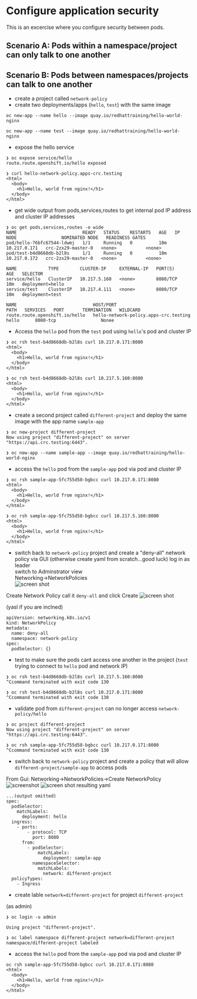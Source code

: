 # Configure application security

This is an excercise where you configure security between pods.  

## Scenario A: Pods within a namespace/project can only talk to one another 
## Scenario B: Pods between namespaces/projects can talk to one another  

- create a project called `network-policy` 
- create two deployments/apps (`hello`, `test`) with the same image
```
oc new-app --name hello --image quay.io/redhattraining/hello-world-nginx  

oc new-app --name test --image quay.io/redhattraining/hello-world-nginx

```
- expose the hello service
```
❯ oc expose service/hello   
route.route.openshift.io/hello exposed

❯ curl hello-network-policy.apps-crc.testing                                    
<html>
  <body>
    <h1>Hello, world from nginx!</h1>
  </body>
</html>
```

- get wide output from pods,services,routes to get internal pod IP address and cluster IP addresses
```
❯ oc get pods,services,routes -o wide             
NAME                         READY   STATUS    RESTARTS   AGE   IP             NODE                 NOMINATED NODE   READINESS GATES
pod/hello-76bfc67544-ldwmj   1/1     Running   0          10m   10.217.0.171   crc-2zx29-master-0   <none>           <none>
pod/test-b4d8668db-b2l8s     1/1     Running   0          10m   10.217.0.172   crc-2zx29-master-0   <none>           <none>

NAME            TYPE        CLUSTER-IP     EXTERNAL-IP   PORT(S)    AGE   SELECTOR
service/hello   ClusterIP   10.217.5.160   <none>        8080/TCP   10m   deployment=hello
service/test    ClusterIP   10.217.4.111   <none>        8080/TCP   10m   deployment=test

NAME                             HOST/PORT                               PATH   SERVICES   PORT       TERMINATION   WILDCARD
route.route.openshift.io/hello   hello-network-policy.apps-crc.testing          hello      8080-tcp                 Nonee
```

- Access the `hello` pod from the `test` pod using `hello`'s pod and cluster IP
```
❯ oc rsh test-b4d8668db-b2l8s curl 10.217.0.171:8080
<html>
  <body>
    <h1>Hello, world from nginx!</h1>
  </body>
</html>

❯ oc rsh test-b4d8668db-b2l8s curl 10.217.5.160:8080
<html>
  <body>
    <h1>Hello, world from nginx!</h1>
  </body>
</html>
```
  
- create a second project called `different-project` and deploy the same image with the app name `sample-app`

```
❯ oc new-project different-project                                       
Now using project "different-project" on server "https://api.crc.testing:6443".

❯ oc new-app --name sample-app --image quay.io/redhattraining/hello-world-nginx
```
- access the `hello` pod from the `sample-app` pod via pod and cluster IP
```
❯ oc rsh sample-app-5fc755d58-bgbcc curl 10.217.0.171:8080                     
<html>
  <body>
    <h1>Hello, world from nginx!</h1>
  </body>
</html>

❯ oc rsh sample-app-5fc755d58-bgbcc curl 10.217.5.160:8080
<html>
  <body>
    <h1>Hello, world from nginx!</h1>
  </body>
</html>
```

- switch back to `network-policy` project and create a "deny-all" network policy
via GUI  (otherwise create yaml from scratch...good luck)
log in as leader  
switch to Adminstrator view  
Networking->NetworkPolicies  
![screen shot](/img/image1.png) 

Create Network Policy
call it `deny-all` and click Create
![screen shot](/img/image2.png)

(yasl if you are inclned)
```
apiVersion: networking.k8s.io/v1
kind: NetworkPolicy
metadata:
  name: deny-all
  namespace: network-policy
spec:
  podSelector: {}
```
- test to make sure the pods cant access one another in the project (`test` trying to connect to `hello` pod and network IP)
```
❯ oc rsh test-b4d8668db-b2l8s curl 10.217.5.160:8080
^Ccommand terminated with exit code 130

❯ oc rsh test-b4d8668db-b2l8s curl 10.217.0.171:8080
^Ccommand terminated with exit code 130
```
- validate pod from `different-project` can no longer access `network-policy/hello`
```
❯ oc project different-project                                                 
Now using project "different-project" on server "https://api.crc.testing:6443".

❯ oc rsh sample-app-5fc755d58-bgbcc curl 10.217.0.171:8080                     
^Ccommand terminated with exit code 130
```

- switch back to `network-policy` project and create a policy that will allow `different-project/sample-app` to access pods

From Gui: Networking->NetworkPolicies->Create NetworkPolicy
![screenshot](img/image3.png)
![screen shot](img/image4.png)
resulting yaml
```
...(output omitted)
spec:
  podSelector:
    matchLabels:
      deployment: hello
  ingress:
    - ports:
        - protocol: TCP
          port: 8080
      from:
        - podSelector:
            matchLabels:
              deployment: sample-app
          namespaceSelector:
            matchLabels:
              network: different-project
  policyTypes:
    - Ingress
```
- create lable `network=different-project` for project `different-project`

(as admin)
```
❯ oc login -u admin                                             

Using project "different-project".

❯ oc label namespace different-project network=different-project
namespace/different-project labeled
```  

- access the `hello` pod from the `sample-app` pod via pod and cluster IP 
```
oc rsh sample-app-5fc755d58-bgbcc curl 10.217.0.171:8080 
<html>
  <body>
    <h1>Hello, world from nginx!</h1>
  </body>
</html>
```